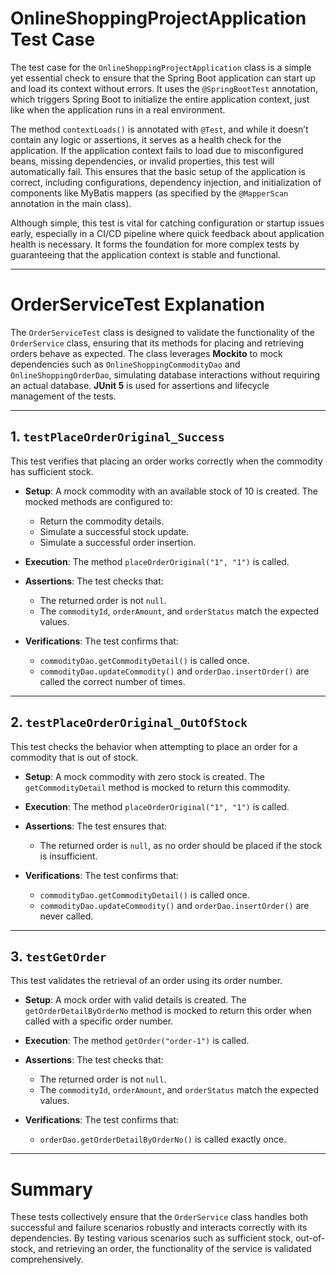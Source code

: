 # OnlineShoppingProjectApplication Test Case

The test case for the `OnlineShoppingProjectApplication` class is a simple yet essential check to ensure that the Spring Boot application can start up and load its context without errors. It uses the `@SpringBootTest` annotation, which triggers Spring Boot to initialize the entire application context, just like when the application runs in a real environment.

The method `contextLoads()` is annotated with `@Test`, and while it doesn’t contain any logic or assertions, it serves as a health check for the application. If the application context fails to load due to misconfigured beans, missing dependencies, or invalid properties, this test will automatically fail. This ensures that the basic setup of the application is correct, including configurations, dependency injection, and initialization of components like MyBatis mappers (as specified by the `@MapperScan` annotation in the main class).

Although simple, this test is vital for catching configuration or startup issues early, especially in a CI/CD pipeline where quick feedback about application health is necessary. It forms the foundation for more complex tests by guaranteeing that the application context is stable and functional.

---

# OrderServiceTest Explanation

The `OrderServiceTest` class is designed to validate the functionality of the `OrderService` class, ensuring that its methods for placing and retrieving orders behave as expected. The class leverages **Mockito** to mock dependencies such as `OnlineShoppingCommodityDao` and `OnlineShoppingOrderDao`, simulating database interactions without requiring an actual database. **JUnit 5** is used for assertions and lifecycle management of the tests.

---

## 1. `testPlaceOrderOriginal_Success`

This test verifies that placing an order works correctly when the commodity has sufficient stock.

- **Setup**: A mock commodity with an available stock of 10 is created. The mocked methods are configured to:
  - Return the commodity details.
  - Simulate a successful stock update.
  - Simulate a successful order insertion.

- **Execution**: The method `placeOrderOriginal("1", "1")` is called.

- **Assertions**: The test checks that:
  - The returned order is not `null`.
  - The `commodityId`, `orderAmount`, and `orderStatus` match the expected values.

- **Verifications**: The test confirms that:
  - `commodityDao.getCommodityDetail()` is called once.
  - `commodityDao.updateCommodity()` and `orderDao.insertOrder()` are called the correct number of times.

---

## 2. `testPlaceOrderOriginal_OutOfStock`

This test checks the behavior when attempting to place an order for a commodity that is out of stock.

- **Setup**: A mock commodity with zero stock is created. The `getCommodityDetail` method is mocked to return this commodity.

- **Execution**: The method `placeOrderOriginal("1", "1")` is called.

- **Assertions**: The test ensures that:
  - The returned order is `null`, as no order should be placed if the stock is insufficient.

- **Verifications**: The test confirms that:
  - `commodityDao.getCommodityDetail()` is called once.
  - `commodityDao.updateCommodity()` and `orderDao.insertOrder()` are never called.

---

## 3. `testGetOrder`

This test validates the retrieval of an order using its order number.

- **Setup**: A mock order with valid details is created. The `getOrderDetailByOrderNo` method is mocked to return this order when called with a specific order number.

- **Execution**: The method `getOrder("order-1")` is called.

- **Assertions**: The test checks that:
  - The returned order is not `null`.
  - The `commodityId`, `orderAmount`, and `orderStatus` match the expected values.

- **Verifications**: The test confirms that:
  - `orderDao.getOrderDetailByOrderNo()` is called exactly once.

---

# Summary

These tests collectively ensure that the `OrderService` class handles both successful and failure scenarios robustly and interacts correctly with its dependencies. By testing various scenarios such as sufficient stock, out-of-stock, and retrieving an order, the functionality of the service is validated comprehensively.
